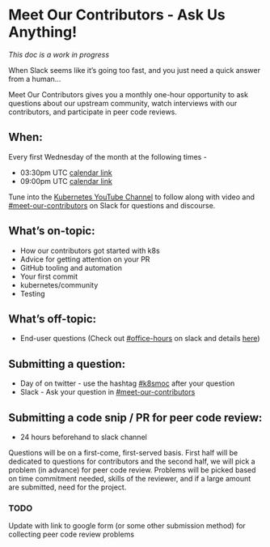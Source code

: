# Meet Our Contributors - Ask Us Anything! 
*This doc is a work in progress*

When Slack seems like it’s going too fast, and you just need a quick answer from a human...

Meet Our Contributors gives you a monthly one-hour opportunity to ask questions about our upstream community, watch interviews with our contributors, and participate in peer code reviews.

## When:
Every first Wednesday of the month at the following times -
* 03:30pm UTC [calendar link](https://calendar.google.com/event?action=TEMPLATE&tmeid=MGw2OHM5bGRranJwZjI3OHN1MTk2Y2pjYjggcGFyaXNwaXR0bWFuQGdvb2dsZS5jb20&tmsrc=parispittman%40google.com)
* 09:00pm UTC [calendar link](https://calendar.google.com/event?action=TEMPLATE&tmeid=N3M4dnZ0dGZwYTZzdXBuM3FndHRybGY0MTlfMjAxODAyMDdUMjEwMDAwWiBwYXJpc3BpdHRtYW5AZ29vZ2xlLmNvbQ&tmsrc=parispittman%40google.com&scp=ALL)

Tune into the [Kubernetes YouTube Channel](https://www.youtube.com/c/KubernetesCommunity/live) to follow along with video and [#meet-our-contributors](https://kubernetes.slack.com/messages/meet-our-contributors) on Slack for questions and discourse. 

## What’s on-topic: 
* How our contributors got started with k8s
* Advice for getting attention on your PR
* GitHub tooling and automation
* Your first commit
* kubernetes/community
* Testing 

## What’s off-topic:
* End-user questions (Check out [#office-hours](https://kubernetes.slack.com/messages/office-hours) on slack and details [here](/events/officehours.md))

## Submitting a question:
* Day of on twitter - use the hashtag [#k8smoc](https://twitter.com/hashtag/k8smoc) after your question   
* Slack - Ask your question in [#meet-our-contributors](https://kubernetes.slack.com/messages/meet-our-contributors)

## Submitting a code snip / PR for peer code review:
* 24 hours beforehand to slack channel

Questions will be on a first-come, first-served basis. First half will be dedicated to questions for contributors and the second half, we will pick a problem (in advance) for peer code review. Problems will be picked based on time commitment needed, skills of the reviewer, and if a large amount are submitted, need for the project. 




### TODO
Update with link to google form (or some other submission method) for collecting peer code review problems
